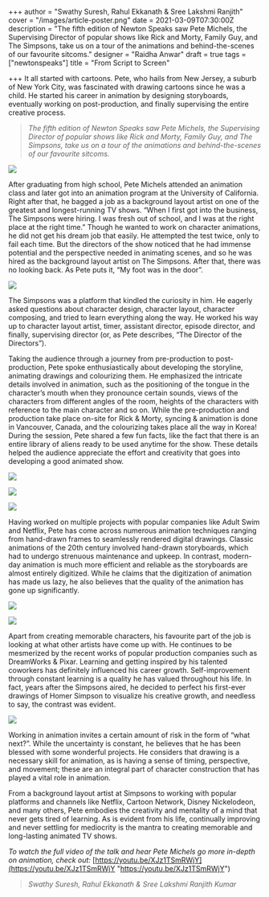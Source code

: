 +++
author = "Swathy Suresh, Rahul Ekkanath & Sree Lakshmi Ranjith"
cover = "/images/article-poster.png"
date = 2021-03-09T07:30:00Z
description = "The fifth edition of Newton Speaks saw Pete Michels, the Supervising Director of popular shows like Rick and Morty, Family Guy, and The Simpsons, take us on a tour of the animations and behind-the-scenes of our favourite sitcoms."
designer = "Raidha Anwar"
draft = true
tags = ["newtonspeaks"]
title = "From Script to Screen"

+++
It all started with cartoons. Pete, who hails from New Jersey, a suburb of New York City, was fascinated with drawing cartoons since he was a child. He started his career in animation by designing storyboards, eventually working on post-production, and finally supervising the entire creative process.

> _The fifth edition of Newton Speaks saw Pete Michels, the Supervising Director of popular shows like Rick and Morty, Family Guy, and The Simpsons, take us on a tour of the animations and behind-the-scenes of our favourite sitcoms._

![](/images/pete-michel-s-shows.png)

After graduating from high school, Pete Michels attended an animation class and later got into an animation program at the University of California. Right after that, he bagged a job as a background layout artist on one of the greatest and longest-running TV shows. “When I first got into the business, The Simpsons were hiring. I was fresh out of school, and I was at the right place at the right time.” Though he wanted to work on character animations, he did not get his dream job that easily. He attempted the test twice, only to fail each time. But the directors of the show noticed that he had immense potential and the perspective needed in animating scenes, and so he was hired as the background layout artist on The Simpsons. After that, there was no looking back. As Pete puts it, “My foot was in the door”.

![](/images/006_homer3_6-1.png)

The Simpsons was a platform that kindled the curiosity in him. He eagerly asked questions about character design, character layout, character composing, and tried to learn everything along the way. He worked his way up to character layout artist, timer, assistant director, episode director, and finally, supervising director (or, as Pete describes, “The Director of the Directors”).

  
Taking the audience through a journey from pre-production to post-production, Pete spoke enthusiastically about developing the storyline, animating drawings and colourizing them. He emphasized the intricate details involved in animation, such as the positioning of the tongue in the character’s mouth when they pronounce certain sounds, views of the characters from different angles of the room, heights of the characters with reference to the main character and so on. While the pre-production and production take place on-site for Rick & Morty, syncing & animation is done in Vancouver, Canada, and the colourizing takes place all the way in Korea! During the session, Pete shared a few fun facts, like the fact that there is an entire library of aliens ready to be used anytime for the show. These details helped the audience appreciate the effort and creativity that goes into developing a good animated show.

![](/images/011-1_basicmouthchart_13-1.png)

![](/images/004_characterlineup_3-1.png)

![](/images/008_xsheets_8-1.jpg)

Having worked on multiple projects with popular companies like Adult Swim and Netflix, Pete has come across numerous animation techniques ranging from hand-drawn frames to seamlessly rendered digital drawings. Classic animations of the 20th century involved hand-drawn storyboards, which had to undergo strenuous maintenance and upkeep. In contrast, modern-day animation is much more efficient and reliable as the storyboards are almost entirely digitized. While he claims that the digitization of animation has made us lazy, he also believes that the quality of the animation has gone up significantly.

![](/images/010_pencilstoryboard_11-1.png)

![](/images/011_storyboardpanel_12-1.png)

Apart from creating memorable characters, his favourite part of the job is looking at what other artists have come up with. He continues to be mesmerized by the recent works of popular production companies such as DreamWorks & Pixar. Learning and getting inspired by his talented coworkers has definitely influenced his career growth. Self-improvement through constant learning is a quality he has valued throughout his life. In fact, years after the Simpsons aired, he decided to perfect his first-ever drawings of Homer Simpson to visualize his creative growth, and needless to say, the contrast was evident.

![](/images/003_newhomer2_1-1.png)

Working in animation invites a certain amount of risk in the form of “what next?”. While the uncertainty is constant, he believes that he has been blessed with some wonderful projects. He considers that drawing is a necessary skill for animation, as is having a sense of timing, perspective, and movement; these are an integral part of character construction that has played a vital role in animation.

From a background layout artist at Simpsons to working with popular platforms and channels like Netflix, Cartoon Network, Disney Nickelodeon, and many others, Pete embodies the creativity and mentality of a mind that never gets tired of learning. As is evident from his life, continually improving and never settling for mediocrity is the mantra to creating memorable and long-lasting animated TV shows.

_To watch the full video of the talk and hear Pete Michels go more in-depth on animation, check out:_ [https://youtu.be/XJz1TSmRWjY](https://youtu.be/XJz1TSmRWjY "https://youtu.be/XJz1TSmRWjY")

> _Swathy Suresh, Rahul Ekkanath & Sree Lakshmi Ranjith Kumar_